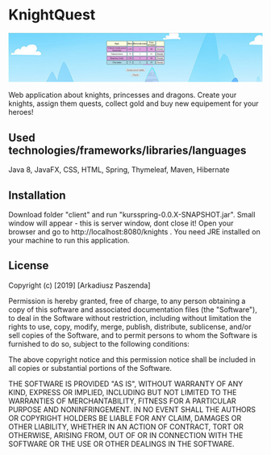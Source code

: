 # KnightQuest

![alt text](https://github.com/arkpas/KnightQuest/blob/master/screenshots/quests.png)

Web application about knights, princesses and dragons. Create your knights, assign them quests, collect gold and buy new equipement for your heroes! 


## Used technologies/frameworks/libraries/languages
Java 8, JavaFX, CSS, HTML, Spring, Thymeleaf, Maven, Hibernate

## Installation

Download folder "client" and run "kursspring-0.0.X-SNAPSHOT.jar". Small window will appear - this is server window, dont close it! Open your browser and go to http://localhost:8080/knights . You need JRE installed on your machine to run this application.

## License

Copyright (c) [2019] [Arkadiusz Paszenda]

Permission is hereby granted, free of charge, to any person obtaining a copy of this software and associated documentation files (the "Software"), to deal in the Software without restriction, including without limitation the rights to use, copy, modify, merge, publish, distribute, sublicense, and/or sell copies of the Software, and to permit persons to whom the Software is furnished to do so, subject to the following conditions:

The above copyright notice and this permission notice shall be included in all copies or substantial portions of the Software.

THE SOFTWARE IS PROVIDED "AS IS", WITHOUT WARRANTY OF ANY KIND, EXPRESS OR IMPLIED, INCLUDING BUT NOT LIMITED TO THE WARRANTIES OF MERCHANTABILITY, FITNESS FOR A PARTICULAR PURPOSE AND NONINFRINGEMENT. IN NO EVENT SHALL THE AUTHORS OR COPYRIGHT HOLDERS BE LIABLE FOR ANY CLAIM, DAMAGES OR OTHER LIABILITY, WHETHER IN AN ACTION OF CONTRACT, TORT OR OTHERWISE, ARISING FROM, OUT OF OR IN CONNECTION WITH THE SOFTWARE OR THE USE OR OTHER DEALINGS IN THE SOFTWARE.





